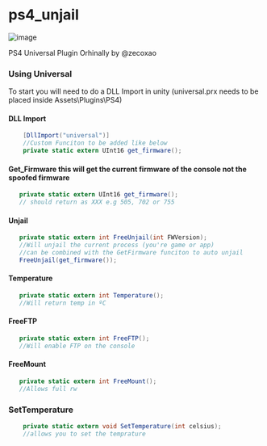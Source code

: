 # ps4_unjail
![image](https://i.imgur.com/qTGhdSY.png)

PS4 Universal Plugin
Orhinally by @zecoxao


### Using Universal

To start you will need to do a DLL Import in unity (universal.prx needs to be placed inside Assets\Plugins\PS4)

#### DLL Import
```c#
    [DllImport("universal")]
    //Custom Funciton to be added like below
    private static extern UInt16 get_firmware();
```

#### Get_Firmware this will get the current firmware of the console not the spoofed firmware
```c#
   private static extern UInt16 get_firmware();
   // should return as XXX e.g 505, 702 or 755
```

#### Unjail
```c#
   private static extern int FreeUnjail(int FWVersion);
   //Will unjail the current process (you're game or app)
   //can be combined with the GetFirmware funciton to auto unjail 
   FreeUnjail(get_firmware());
```

#### Temperature
```c#
   private static extern int Temperature();
   //Will return temp in ºC
```

#### FreeFTP
```c#
   private static extern int FreeFTP();
   //Will enable FTP on the console
```

#### FreeMount
```c#
   private static extern int FreeMount();
   //Allows full rw
```

### SetTemperature
```c#
    private static extern void SetTemperature(int celsius);
    //allows you to set the temprature
```

